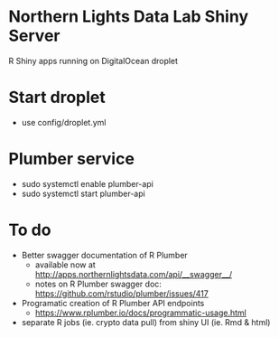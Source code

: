 # Northern Lights Data Lab Shiny Server

R Shiny apps running on DigitalOcean droplet

# Start droplet
- use config/droplet.yml

# Plumber service
- sudo systemctl enable plumber-api
- sudo systemctl start plumber-api

# To do

- Better swagger documentation of R Plumber
  - available now at http://apps.northernlightsdata.com/api/__swagger__/
  - notes on R Plumber swagger doc: https://github.com/rstudio/plumber/issues/417
- Programatic creation of R Plumber API endpoints
  - https://www.rplumber.io/docs/programmatic-usage.html
- separate R jobs (ie. crypto data pull) from shiny UI (ie. Rmd & html)




